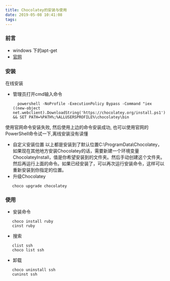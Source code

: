 ```yaml
---
title: Chocolatey的安装与使用
date: 2019-05-08 10:41:08
tags:
---
```

### 前言
 * windows 下的apt-get
 * [官网](https://chocolatey.org/)
### 安装
 在线安装
 * 管理员打开cmd输入命令
    ```
      powershell -NoProfile -ExecutionPolicy Bypass -Command "iex ((new-object net.webclient).DownloadString('https://chocolatey.org/install.ps1'))" && SET PATH=%PATH%;%ALLUSERSPROFILE%\chocolatey\bin
    ```
 使用官网命令安装失败, 然后使用上边的命令安装成功, 也可以使用官网的PowerShell命令试一下,离线安装没有读懂
 * 自定义安装位置
   以上都是安装到了默认位置C:\ProgramData\Chocolatey，如果现在其他地方安装Chocolatey的话，需要新建一个环境变量ChocolateyInstall，值是你希望安装到的文件夹。然后手动创建这个文件夹。然后再运行上面的命令。如果已经安装了，可以再次运行安装命令，这样可以重新安装到你指定的位置。
 * 升级Chocolatey
 ```
    choco upgrade chocolatey
 ```
### 使用
 * 安装命令
 ```
    choco install ruby
    cinst ruby
 ```
 * 搜索
 ```
    clist ssh
    choco list ssh
 ```
 * 卸载
 ```
    choco uninstall ssh
    cuninst ssh
 ```
